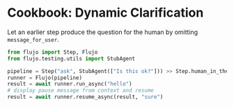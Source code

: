 # Cookbook: Dynamic Clarification

Let an earlier step produce the question for the human by omitting `message_for_user`.

```python
from flujo import Step, Flujo
from flujo.testing.utils import StubAgent

pipeline = Step("ask", StubAgent(["Is this ok?"])) >> Step.human_in_the_loop("clarify")
runner = Flujo(pipeline)
result = await runner.run_async("hello")
# display pause message from context and resume
result = await runner.resume_async(result, "sure")
```
